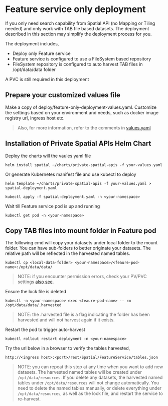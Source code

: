 # Feature service only deployment

If you only need search capability from Spatial API (no Mapping or Tiling needed) and only work with TAB file based datasets. The deployment described in this section may simplify the deployment process for you.

The deployment includes,

* Deploy only Feature service
* Feature service is configured to use a FileSystem based repository
* FileSystem repository is configured to auto harvest TAB files in /opt/data/data folder

A PVC is still required in this deployment

## Prepare your customized values file
Make a copy of deploy/feature-only-deployment-values.yaml. Customize the settings based on your environment and needs, such as docker image registry url, ingress host etc.

> Also, for more information, refer to the comments in [values.yaml](../../charts/private-spatial-apis/values.yaml)

## Installation of Private Spatial APIs Helm Chart
Deploy the charts will the vaules yaml file

```
helm install spatial ~/charts/private-spatial-apis -f your-values.yaml
```

Or generate Kubernetes manifest file and use kubectl to deploy

```
helm template ~/charts/private-spatial-apis -f your-values.yaml > spatial-deployment.yaml
```

```
kubectl apply -f spatial-deployment.yaml -n <your-namespace>
```

Wait till Feature service pod is up and running
```
kubectl get pod -n <your-namespace>
```

## Copy TAB files into mount folder in Feature pod

The following cmd will copy your datasets under local folder to the mount folder. You can have sub-folders to better originate your datasets. The relative path will be reflected in the harvested named tables.

```
kubectl cp <local-data-folder> <your-namespace>/<feaure-pod-name>:/opt/data/data/
```

> NOTE: if you encounter permission errors, check your PV/PVC settings [also see](https://kubernetes-csi.github.io/docs/support-fsgroup.html).

Ensure the lock file is deleted
```
kubectl -n <your-namespace> exec <feaure-pod-name> -- rm /opt/data/data/.harvested
```
> NOTE: the .harvested file is a flag indicating the folder has been harvested and will not harvest again if it exists.

Restart the pod to trigger auto-harvest
```
kubectl rollout restart deployment -n <your-namespace>
```

Try the url below in a browser to verify the tables harvested,
```
http://<ingress host>:<port>/rest/Spatial/FeatureService/tables.json
```

> NOTE: you can repeat this step at any time when you want to add new datasets. The harvested named tables will be created under ``/opt/data/resources``. If you delete any datasets, the harvested named tables under ``/opt/data/resources`` will not change automatically. You need to delete the named tables manually, or delete everything under ``/opt/data/resources``, as well as the lock file, and restart the service to re-harvest.



